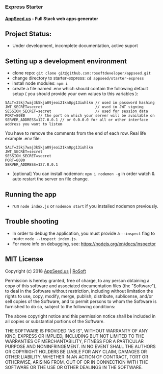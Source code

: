### Express Starter 
#### [AppSeed.us](https://www.appseed.us/?ref=github) - Full Stack web apps generator   


## Project Status: 

* Under development, incomplete documentation, active suport


## Setting up a development environment

* clone repo: `git clone git@github.com:rosoftdeveloper/appseed.git` 
* change directory to starter-express: `cd appseed/starter-express`
* install node modules: `npm i`
* create a file named .env which should contain the following default setup ( you should provide your own values to this variables ):
```
SALT=35kj7waj3k5kja09jeoi21kn0pg13iuhlkn // used in password hashing
JWT_SECRET=secret                        // used in JWT signing
SESSION_SECRET=secret                    // used for session data
PORT=8080      // the port on which your server will be available on
SERVER_ADDRESS=127.0.0.1 // or 0.0.0.0 for all or other interface address you want to listen
```
You have to remove the comments from the end of each row.
Real life example .env file:
```
SALT=35kj7waj3k5kja09jeoi21kn0pg13iuhlkn
JWT_SECRET=secret
SESSION_SECRET=secret
PORT=8080
SERVER_ADDRESS=127.0.0.1
```
* [optional] You can install nodemon: `npm i nodemon -g` in order watch & auto restart the server on file change.

## Running the app

* run `node index.js` or `nodemon start` if you installed nodemon previously.


## Trouble shooting

* In order to debug the application, you must provide a `--inspect` flag to node: `node --inspect index.js`.
* For more info on debugging, see: https://nodejs.org/en/docs/inspector


## MIT License

Copyright (c) 2018 [AppSeed.us](https://www.appseed.us/?ref=github) | [RoSoft](https://www.rosoftware.ro/?ref=github)

Permission is hereby granted, free of charge, to any person obtaining a copy
of this software and associated documentation files (the "Software"), to deal
in the Software without restriction, including without limitation the rights
to use, copy, modify, merge, publish, distribute, sublicense, and/or sell
copies of the Software, and to permit persons to whom the Software is
furnished to do so, subject to the following conditions:

The above copyright notice and this permission notice shall be included in all
copies or substantial portions of the Software.

THE SOFTWARE IS PROVIDED "AS IS", WITHOUT WARRANTY OF ANY KIND, EXPRESS OR
IMPLIED, INCLUDING BUT NOT LIMITED TO THE WARRANTIES OF MERCHANTABILITY,
FITNESS FOR A PARTICULAR PURPOSE AND NONINFRINGEMENT. IN NO EVENT SHALL THE
AUTHORS OR COPYRIGHT HOLDERS BE LIABLE FOR ANY CLAIM, DAMAGES OR OTHER
LIABILITY, WHETHER IN AN ACTION OF CONTRACT, TORT OR OTHERWISE, ARISING FROM,
OUT OF OR IN CONNECTION WITH THE SOFTWARE OR THE USE OR OTHER DEALINGS IN THE
SOFTWARE.
